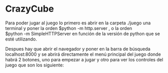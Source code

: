 # CrazyCube

Para poder jugar al juego lo primero es abrir en la carpeta ./juego una terminal y poner la orden 
$python -m http.server , 
o la orden  
$python -m SimpleHTTPServer 
en función de la versión de python que se esté utilizando.

Despues hay que abrir el navegador y poner en la barra de búsqueda localhost:8000 
y se abrirá directamente el menú principal del juego donde habrá 2 botones, 
uno para empezar a jugar y otro para ver los controles del juego que son los siguiente:
